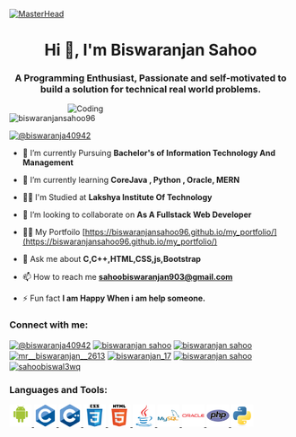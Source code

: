 [![MasterHead](https://1.bp.blogspot.com/-7A4WynwLsMw/XbBpCXG8fHI/AAAAAAAAMt4/uOa1bpLskYgrwGbllhSu2SDj_Mig8SXJQCLcBGAsYHQ/s1600/2000_600px.gif)](https://rishavchanda.io)
<h1 align="center">Hi 👋, I'm Biswaranjan Sahoo</h1>
<h3 align="center">A Programming Enthusiast, Passionate and self-motivated to build a solution for technical real world problems.</h3>
<img align="right" alt="Coding" width="400" src="https://sithcomputers.com/wp-content/uploads/2022/11/Hacker.gif">


<p align="left"> <img src="https://komarev.com/ghpvc/?username=biswaranjansahoo96&label=Profile%20views&color=0e75b6&style=flat" alt="biswaranjansahoo96" /> </p>

<p align="left"> <a href="https://twitter.com/@biswaranja40942" target="blank"><img src="https://img.shields.io/twitter/follow/@biswaranja40942?logo=twitter&style=for-the-badge" alt="@biswaranja40942" /></a> </p>

- 🔭 I’m currently Pursuing **Bachelor's of Information Technology And Management**

- 🌱 I’m currently learning **CoreJava , Python , Oracle, MERN**

- 👨‍💻 I'm Studied at **Lakshya Institute Of Technology**

- 👯 I’m looking to collaborate on **As A Fullstack Web Developer**

- 👨‍💻 My Portfoilo [https://biswaranjansahoo96.github.io/my_portfolio/](https://biswaranjansahoo96.github.io/my_portfolio/)

- 💬 Ask me about **C,C++,HTML,CSS,js,Bootstrap**

- 📫 How to reach me **sahoobiswaranjan903@gmail.com**

- ⚡ Fun fact **I am Happy When i am help someone.**

<h3 align="left">Connect with me:</h3>
<p align="left">
<a href="https://twitter.com/@biswaranja40942" target="blank"><img align="center" src="https://raw.githubusercontent.com/rahuldkjain/github-profile-readme-generator/master/src/images/icons/Social/twitter.svg" alt="@biswaranja40942" height="30" width="40" /></a>
<a href="https://linkedin.com/in/biswaranjan sahoo" target="blank"><img align="center" src="https://raw.githubusercontent.com/rahuldkjain/github-profile-readme-generator/master/src/images/icons/Social/linked-in-alt.svg" alt="biswaranjan sahoo" height="30" width="40" /></a>
<a href="https://fb.com/biswaranjan sahoo" target="blank"><img align="center" src="https://raw.githubusercontent.com/rahuldkjain/github-profile-readme-generator/master/src/images/icons/Social/facebook.svg" alt="biswaranjan sahoo" height="30" width="40" /></a>
<a href="https://instagram.com/mr__biswaranjan__2613" target="blank"><img align="center" src="https://raw.githubusercontent.com/rahuldkjain/github-profile-readme-generator/master/src/images/icons/Social/instagram.svg" alt="mr__biswaranjan__2613" height="30" width="40" /></a>
<a href="https://www.codechef.com/users/biswaranjan_17" target="blank"><img align="center" src="https://cdn.jsdelivr.net/npm/simple-icons@3.1.0/icons/codechef.svg" alt="biswaranjan_17" height="30" width="40" /></a>
<a href="https://www.hackerrank.com/biswaranjan sahoo" target="blank"><img align="center" src="https://raw.githubusercontent.com/rahuldkjain/github-profile-readme-generator/master/src/images/icons/Social/hackerrank.svg" alt="biswaranjan sahoo" height="30" width="40" /></a>
<a href="https://auth.geeksforgeeks.org/user/sahoobiswal3wq" target="blank"><img align="center" src="https://raw.githubusercontent.com/rahuldkjain/github-profile-readme-generator/master/src/images/icons/Social/geeks-for-geeks.svg" alt="sahoobiswal3wq" height="30" width="40" /></a>
</p>

<h3 align="left">Languages and Tools:</h3>
<p align="left"> <a href="https://developer.android.com" target="_blank" rel="noreferrer"> <img src="https://raw.githubusercontent.com/devicons/devicon/master/icons/android/android-original-wordmark.svg" alt="android" width="40" height="40"/> </a> <a href="https://www.cprogramming.com/" target="_blank" rel="noreferrer"> <img src="https://raw.githubusercontent.com/devicons/devicon/master/icons/c/c-original.svg" alt="c" width="40" height="40"/> </a> <a href="https://www.w3schools.com/cpp/" target="_blank" rel="noreferrer"> <img src="https://raw.githubusercontent.com/devicons/devicon/master/icons/cplusplus/cplusplus-original.svg" alt="cplusplus" width="40" height="40"/> </a> <a href="https://www.w3schools.com/css/" target="_blank" rel="noreferrer"> <img src="https://raw.githubusercontent.com/devicons/devicon/master/icons/css3/css3-original-wordmark.svg" alt="css3" width="40" height="40"/> </a> <a href="https://www.w3.org/html/" target="_blank" rel="noreferrer"> <img src="https://raw.githubusercontent.com/devicons/devicon/master/icons/html5/html5-original-wordmark.svg" alt="html5" width="40" height="40"/> </a> <a href="https://www.java.com" target="_blank" rel="noreferrer"> <img src="https://raw.githubusercontent.com/devicons/devicon/master/icons/java/java-original.svg" alt="java" width="40" height="40"/> </a> <a href="https://www.mysql.com/" target="_blank" rel="noreferrer"> <img src="https://raw.githubusercontent.com/devicons/devicon/master/icons/mysql/mysql-original-wordmark.svg" alt="mysql" width="40" height="40"/> </a> <a href="https://www.oracle.com/" target="_blank" rel="noreferrer"> <img src="https://raw.githubusercontent.com/devicons/devicon/master/icons/oracle/oracle-original.svg" alt="oracle" width="40" height="40"/> </a> <a href="https://www.php.net" target="_blank" rel="noreferrer"> <img src="https://raw.githubusercontent.com/devicons/devicon/master/icons/php/php-original.svg" alt="php" width="40" height="40"/> </a> <a href="https://www.python.org" target="_blank" rel="noreferrer"> <img src="https://raw.githubusercontent.com/devicons/devicon/master/icons/python/python-original.svg" alt="python" width="40" height="40"/> </a> </p>


